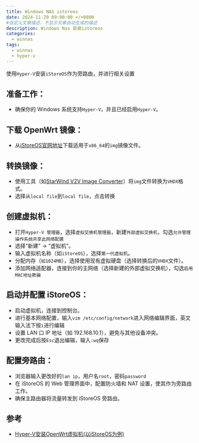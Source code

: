 ```yaml
---
title: Windows NAS istoreos
date: 2024-11-20 09:00:00 +/+0800
#自定义文章描述，不显示文章自动生成的描述
description: Windows Nas 安装istoreos
categories:
  - winnas
tags:
  - winnas
  - hyper-v
---
```

使用`Hyper-V`安装`iStoreOS`作为旁路由，并进行相关设置

## 准备工作：
- 确保你的 Windows 系统支持`Hyper-V`，并且已经启用`Hyper-V`。
## 下载 OpenWrt 镜像：
- 从[iStoreOS官网地址](https://www.istoreos.com/)下载适用于`x86_64`的`img`镜像文件。
## 转换镜像：
- 使用工具（如[StarWind V2V Image Converter](https://www.starwindsoftware.com/starwind-v2v-converter)）将`img`文件转换为`VHDX`格式。
 - 选择从`local file`到`local file`，点击转换
## 创建虚拟机：
- 打开`Hyper-V 管理器`，选择`虚拟交换机管理器`，新建`外部虚拟交换机`，勾选`允许管理操作系统共享此网络配置`
- 选择“新建” -> “虚拟机”。
 - 输入虚拟机名称（如`iStoreOS`），选择`第一代虚拟机`。
 - 分配内存（`如1024MB`），选择使用现有虚拟硬盘（选择转换后的`VHDX`文件）。
 - 添加网络适配器，连接到你的主网络（选择新建的外部虚拟交换机），勾选`启用MAC地址欺骗`
## 启动并配置 iStoreOS：
- 启动虚拟机，连接到控制台。
- 进行基本网络配置，输入`vim /etc/config/network`进入网络编辑界面，英文输入法下按`i`进行编辑
 - 设置 LAN 口 IP 地址（如 192.168.10.1），避免与其他设备冲突。
 - 更改完成后按`Esc`退出编辑，输入`:wq`保存
## 配置旁路由：
- 浏览器输入更改好的`lan ip`，用户名`root`，密码`password`
- 在 iStoreOS 的 Web 管理界面中，配置防火墙和 NAT 设置，使其作为旁路由工作。
- 确保主路由器将流量转发到 iStoreOS 旁路由。

## 参考
- [Hyper-V安装OpenWrt虚拟机(以iStoreOS为例)](https://www.bilibili.com/video/BV1Bh4y1i7th/?spm_id_from=333.337.search-card.all.click)
